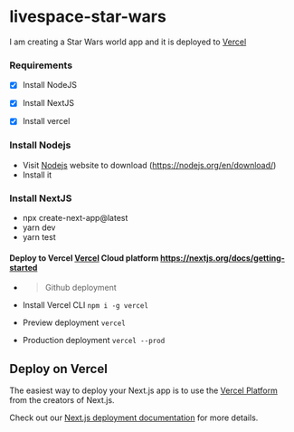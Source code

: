 # livespace-star-wars
I am creating a Star Wars world app and it is deployed to [Vercel](https://livespace-star-wars.vercel.app/)
### Requirements
- [x] Install NodeJS
- [x] Install NextJS
- [x] Install vercel


### Install Nodejs
- Visit [Nodejs](https://nodejs.org/en/download/) website to download (https://nodejs.org/en/download/)
- Install it


### Install NextJS
- npx create-next-app@latest
- yarn dev
- yarn test


#### Deploy to Vercel [Vercel](https://nextjs.org/docs/getting-started) Cloud platform  https://nextjs.org/docs/getting-started
- > Github deployment

- Install Vercel CLI  `npm i -g vercel`
- Preview deployment  `vercel`
- Production deployment `vercel --prod`
## Deploy on Vercel

The easiest way to deploy your Next.js app is to use the [Vercel Platform](https://vercel.com/new?utm_medium=default-template&filter=next.js&utm_source=create-next-app&utm_campaign=create-next-app-readme) from the creators of Next.js.

Check out our [Next.js deployment documentation](https://nextjs.org/docs/deployment) for more details.
